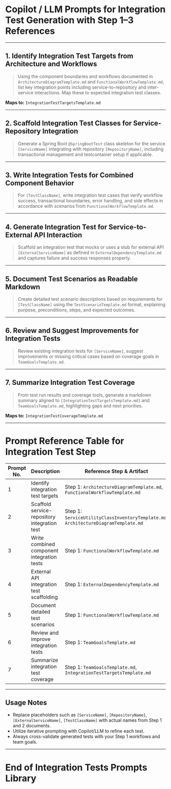 # Copilot / LLM Prompts for Integration Test Generation with Step 1–3 References

---

## 1. Identify Integration Test Targets from Architecture and Workflows

> Using the component boundaries and workflows documented in `ArchitectureDiagramTemplate.md` and `FunctionalWorkflowTemplate.md`, list key integration points including service-to-repository and inter-service interactions. Map these to expected integration test classes.

**Maps to:** `IntegrationTestTargetsTemplate.md`

---

## 2. Scaffold Integration Test Classes for Service-Repository Integration

> Generate a Spring Boot `@SpringBootTest` class skeleton for the service `[ServiceName]` integrating with repository `[RepositoryName]`, including transactional management and testcontainer setup if applicable.

---

## 3. Write Integration Tests for Combined Component Behavior

> For `[TestClassName]`, write integration test cases that verify workflow success, transactional boundaries, error handling, and side effects in accordance with scenarios from `FunctionalWorkflowTemplate.md`.

---

## 4. Generate Integration Test for Service-to-External API Interaction

> Scaffold an integration test that mocks or uses a stub for external API `[ExternalServiceName]` as defined in `ExternalDependencyTemplate.md` and captures failure and success responses properly.

---

## 5. Document Test Scenarios as Readable Markdown

> Create detailed test scenario descriptions based on requirements for `[TestClassName]` using the `TestScenarioTemplate.md` format, explaining purpose, preconditions, steps, and expected outcomes.

---

## 6. Review and Suggest Improvements for Integration Tests

> Review existing integration tests for `[ServiceName]`, suggest improvements or missing critical cases based on coverage goals in `TeamGoalsTemplate.md`.

---

## 7. Summarize Integration Test Coverage

> From test run results and coverage tools, generate a markdown summary aligned to `[IntegrationTestTargetsTemplate.md]` and `TeamGoalsTemplate.md`, highlighting gaps and next priorities.

**Maps to:** `IntegrationTestCoverageTemplate.md`

---

# Prompt Reference Table for Integration Test Step

| Prompt No. | Description                                    | Reference Step & Artifact                                    |
|------------|------------------------------------------------|------------------------------------------------------------|
| 1          | Identify integration test targets              | Step 1: `ArchitectureDiagramTemplate.md`, `FunctionalWorkflowTemplate.md` |
| 2          | Scaffold service-repository integration test   | Step 1: `ServiceUtilityClassInventoryTemplate.md`, `ArchitectureDiagramTemplate.md` |
| 3          | Write combined component integration tests      | Step 1: `FunctionalWorkflowTemplate.md`                      |
| 4          | External API integration test scaffolding        | Step 1: `ExternalDependencyTemplate.md`                      |
| 5          | Document detailed test scenarios                 | Step 1: `FunctionalWorkflowTemplate.md`                      |
| 6          | Review and improve integration tests             | Step 1: `TeamGoalsTemplate.md`                               |
| 7          | Summarize integration test coverage              | Step 1: `TeamGoalsTemplate.md`, `IntegrationTestTargetsTemplate.md` |

---

## Usage Notes

- Replace placeholders such as `[ServiceName]`, `[RepositoryName]`, `[ExternalServiceName]`, `[TestClassName]` with actual names from Step 1 and 2 documents.
- Utilize iterative prompting with Copilot/LLM to refine each test.
- Always cross-validate generated tests with your Step 1 workflows and team goals.

---

# End of Integration Tests Prompts Library
